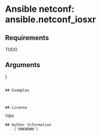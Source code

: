 # Ansible netconf: ansible.netconf_iosxr





## Requirements

TODO

## Arguments

}
```

## Examples



## License

TODO

## Author Information
  - ['UNKNOWN']
